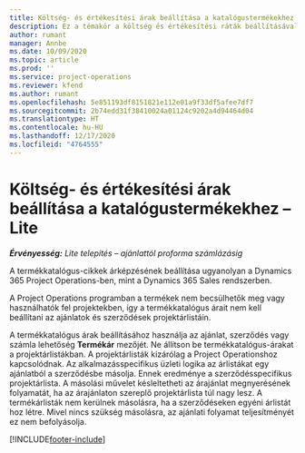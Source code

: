 ```yaml
---
title: Költség- és értékesítési árak beállítása a katalógustermékekhez – Lite
description: Ez a témakör a költség és értékesítési ráták beállításával kapcsolatban tartalmaz tájékoztatást a termékkatalógus cikkeire vonatkozóan.
author: rumant
manager: Annbe
ms.date: 10/09/2020
ms.topic: article
ms.prod: ''
ms.service: project-operations
ms.reviewer: kfend
ms.author: rumant
ms.openlocfilehash: 5e851193df8151821e112e01a9f33df5afee7df7
ms.sourcegitcommit: 2b74edd31f38410024a01124c9202a4d94464d04
ms.translationtype: HT
ms.contentlocale: hu-HU
ms.lasthandoff: 12/17/2020
ms.locfileid: "4764555"
---
```

# <a name="set-up-cost-and-sales-rates-for-catalog-products---lite"></a>Költség- és értékesítési árak beállítása a katalógustermékekhez – Lite

_**Érvényesség:** Lite telepítés – ajánlattól proforma számlázásig_


A termékkatalógus-cikkek árképzésének beállítása ugyanolyan a Dynamics 365 Project Operations-ben, mint a Dynamics 365 Sales rendszerben.

A Project Operations programban a termékek nem becsülhetők meg vagy használhatók fel projektekben, így a termékkatalógus árait nem kell beállítani az ajánlatok és szerződések projektárlistáin.

A termékkatalógus árak beállításához használja az ajánlat, szerződés vagy számla lehetőség **Termékár** mezőjét. Ne állítson be termékkatalógus-árakat a projektárlistákban. A projektárlisták kizárólag a Project Operationshoz kapcsolódnak. Az alkalmazásspecifikus üzleti logika az árlistákat egy ajánlatból a szerződésbe másolja. Ennek eredménye a szerződésspecifikus projektárlista. A másolási művelet késleltetheti az árajánlat megnyerésének folyamatát, ha az árajánlaton szereplő projektárlista túl nagy lesz. A termékárlisták nem kerülnek másolásra, ha a szerződéseken egyéni árlistát hoz létre. Mivel nincs szükség másolásra, az ajánlati folyamat teljesítményét ez nem befolyásolja.


[!INCLUDE[footer-include](../../includes/footer-banner.md)]